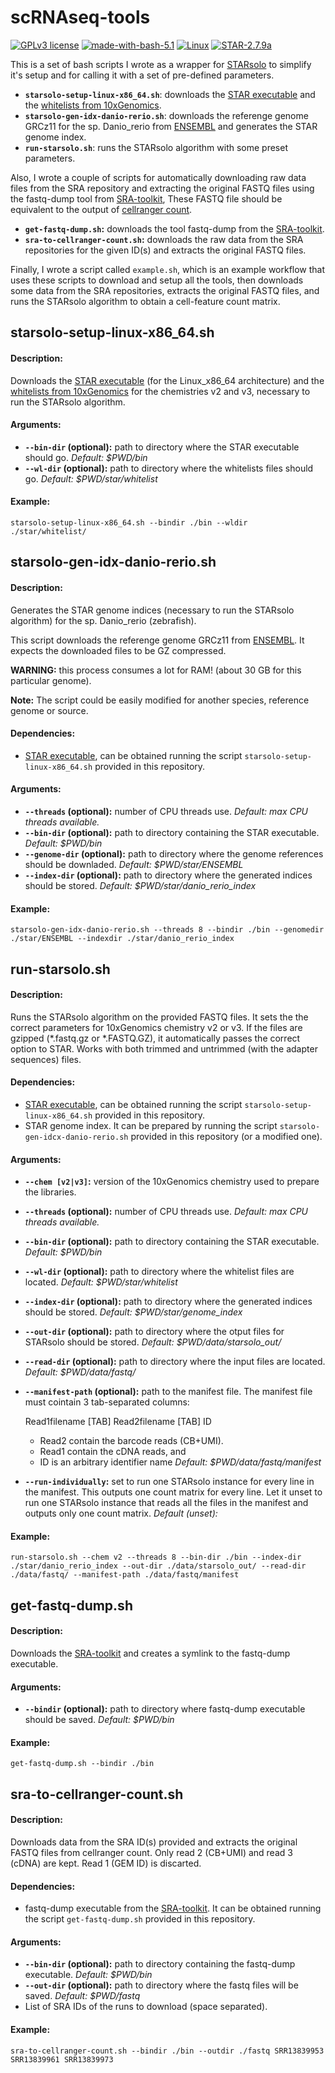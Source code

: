 # scRNAseq-tools

[![GPLv3 license](https://img.shields.io/badge/License-GPLv3.0-blue.svg)](https://github.com/carlescn/scRNAseq-tools/blob/main/LICENSE)
[![made-with-bash-5.1](https://img.shields.io/badge/Made%20with-Bash%205.1-1f425f.svg?logo=gnubash)](https://www.gnu.org/software/bash/)
[![Linux](https://img.shields.io/badge/OS-Linux-yellow.svg?logo=linux)](https://www.linux.org/)
[![STAR-2.7.9a](https://img.shields.io/badge/STAR-2.7.10b-darkgreen.svg)](https://github.com/alexdobin/STAR)

  This is a set of bash scripts I wrote 
  as a wrapper for [STARsolo](https://github.com/alexdobin/STAR/blob/master/docs/STARsolo.md)
  to simplify it's setup 
  and for calling it with a set of pre-defined parameters.
  
- **`starsolo-setup-linux-x86_64.sh`**:
  downloads the [STAR executable](https://github.com/alexdobin/STAR/)
  and the [whitelists from 10xGenomics](https://kb.10xgenomics.com/hc/en-us/articles/115004506263-What-is-a-barcode-whitelist-).
- **`starsolo-gen-idx-danio-rerio.sh`**:
  downloads the referenge genome GRCz11 for the sp. Danio_rerio
  from [ENSEMBL](https://www.ensembl.org/Danio_rerio/Info/Index)
  and generates the STAR genome index.
- **`run-starsolo.sh`**:
  runs the STARsolo algorithm with some preset parameters.

Also, 
  I wrote a couple of scripts 
  for automatically downloading raw data files from the SRA repository 
  and extracting the original FASTQ files
  using the fastq-dump tool from
  [SRA-toolkit](https://github.com/ncbi/sra-tools/wiki/01.-Downloading-SRA-Toolkit),
  These FASTQ file should be equivalent to the output of
  [cellranger count](https://support.10xgenomics.com/single-cell-gene-expression/software/pipelines/latest/what-is-cell-ranger).

- **`get-fastq-dump.sh`:**
  downloads the tool fastq-dump from the
  [SRA-toolkit](https://github.com/ncbi/sra-tools/wiki/01.-Downloading-SRA-Toolkit).
- **`sra-to-cellranger-count.sh`:**
  downloads the raw data from the SRA repositories
  for the given ID(s) and extracts the original FASTQ files.

Finally,
  I wrote a script called `example.sh`,
  which is an example workflow that uses these scripts
  to download and setup all the tools,
  then downloads some data from the SRA repositories,
  extracts the original FASTQ files,
  and runs the STARsolo algorithm to obtain a cell-feature count matrix.

## starsolo-setup-linux-x86_64.sh

#### Description:

  Downloads the [STAR executable](https://github.com/alexdobin/STAR/)
  (for the Linux_x86_64 architecture)
  and the [whitelists from 10xGenomics](https://kb.10xgenomics.com/hc/en-us/articles/115004506263-What-is-a-barcode-whitelist-)
  for the chemistries v2 and v3,
  necessary to run the STARsolo algorithm.

#### Arguments:

- **`--bin-dir` (optional):**
  path to directory where the STAR executable should go.
  *Default: $PWD/bin*
- **`--wl-dir` (optional):**
  path to directory where the whitelists files should go.
  *Default: $PWD/star/whitelist*
  
#### Example:

```
starsolo-setup-linux-x86_64.sh --bindir ./bin --wldir ./star/whitelist/
```



## starsolo-gen-idx-danio-rerio.sh

#### Description:

  Generates the STAR genome indices
  (necessary to run the STARsolo algorithm)
  for the sp. Danio_rerio (zebrafish).

  This script downloads the referenge genome GRCz11 from 
  [ENSEMBL](https://www.ensembl.org/Danio_rerio/Info/Index).
  It expects the downloaded files to be GZ compressed.

  **WARNING:** this process consumes a lot for RAM!
  (about 30 GB for this particular genome).

  **Note:** The script could be easily modified
  for another species, reference genome or source.

#### Dependencies:

- [STAR executable](https://github.com/alexdobin/STAR),
  can be obtained running the script `starsolo-setup-linux-x86_64.sh`
  provided in this repository.

#### Arguments:

- **`--threads` (optional):** 
  number of CPU threads use.
  *Default: max CPU threads available.*
- **`--bin-dir` (optional):**
  path to directory containing the STAR executable.
  *Default: $PWD/bin*
- **`--genome-dir` (optional):**
  path to directory where the genome references should be downladed.
  *Default: $PWD/star/ENSEMBL*
- **`--index-dir` (optional):**
  path to directory where the generated indices should be stored.
  *Default: $PWD/star/danio_rerio_index*
  
#### Example:

```
starsolo-gen-idx-danio-rerio.sh --threads 8 --bindir ./bin --genomedir ./star/ENSEMBL --indexdir ./star/danio_rerio_index
```



## run-starsolo.sh

#### Description:

  Runs the STARsolo algorithm on the provided FASTQ files.
  It sets the the correct parameters for 10xGenomics chemistry v2 or v3.
  If the files are gzipped (*.fastq.gz or *.FASTQ.GZ),
  it automatically passes the correct option to STAR.
  Works with both trimmed and untrimmed (with the adapter sequences) files.
  

#### Dependencies:

- [STAR executable](https://github.com/alexdobin/STAR),
  can be obtained running the script `starsolo-setup-linux-x86_64.sh`
  provided in this repository.
- STAR genome index.
  It can be prepared by running the script `starsolo-gen-idcx-danio-rerio.sh`
  provided in this repository
  (or a modified one).


#### Arguments:

- **`--chem [v2|v3]`:** 
  version of the 10xGenomics chemistry used to prepare the libraries.
- **`--threads` (optional):**
  number of CPU threads use.
  *Default: max CPU threads available.*
- **`--bin-dir` (optional):** 
  path to directory containing the STAR executable.
  *Default: $PWD/bin*
- **`--wl-dir` (optional):** 
  path to directory where the whitelist files are located.
  *Default: $PWD/star/whitelist*
- **`--index-dir` (optional):** 
  path to directory where the generated indices should be stored.
  *Default: $PWD/star/genome_index*
- **`--out-dir` (optional):** 
  path to directory where the otput files for STARsolo should be stored.
  *Default: $PWD/data/starsolo_out/*
- **`--read-dir` (optional):** 
  path to directory where the input files are located.
  *Default: $PWD/data/fastq/*
- **`--manifest-path` (optional):** 
  path to the manifest file.
  The manifest file must cointain 3 tab-separated columns:
  
  Read1filename [TAB] Read2filename [TAB] ID
  - Read2 contain the barcode reads (CB+UMI).
  - Read1 contain the cDNA reads, and
  - ID is an arbitrary identifier name
  *Default: $PWD/data/fastq/manifest*
- **`--run-individually`:** 
  set to run one STARsolo instance for every line in the manifest.
  This outputs one count matrix for every line.
  Let it unset to run one STARsolo instance
  that reads all the files in the manifest
  and outputs only one count matrix.
  *Default (unset):*
  
#### Example:

```
run-starsolo.sh --chem v2 --threads 8 --bin-dir ./bin --index-dir ./star/danio_rerio_index --out-dir ./data/starsolo_out/ --read-dir ./data/fastq/ --manifest-path ./data/fastq/manifest
```
 

 
## get-fastq-dump.sh

#### Description:

  Downloads the [SRA-toolkit](https://github.com/ncbi/sra-tools/wiki/01.-Downloading-SRA-Toolkit)
  and creates a symlink to the fastq-dump executable.

#### Arguments:

- **`--bindir` (optional):**
  path to directory where fastq-dump executable should be saved.
  *Default: $PWD/bin*
  
#### Example:

```
get-fastq-dump.sh --bindir ./bin
```



## sra-to-cellranger-count.sh

#### Description:

  Downloads data from the SRA ID(s) provided
  and extracts the original FASTQ files from cellranger count.
  Only read 2 (CB+UMI) and read 3 (cDNA) are kept.
  Read 1 (GEM ID) is discarted.

#### Dependencies:
- fastq-dump executable from the [SRA-toolkit](https://github.com/ncbi/sra-tools/wiki/01.-Downloading-SRA-Toolkit).
  It can be obtained running the script `get-fastq-dump.sh`
  provided in this repository.

#### Arguments:

- **`--bin-dir` (optional):**
  path to directory containing the fastq-dump executable.
  *Default: $PWD/bin*
- **`--out-dir` (optional):**
  path to directory where the fastq files will be saved.
  *Default: $PWD/fastq*
- List of SRA IDs of the runs to download (space separated).
  
#### Example:

```
sra-to-cellranger-count.sh --bindir ./bin --outdir ./fastq SRR13839953 SRR13839961 SRR13839973
```
